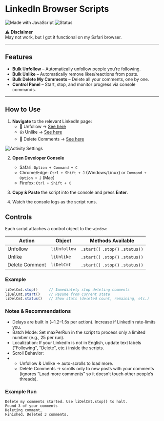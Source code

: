 # LinkedIn Browser Scripts

![Made with JavaScript](https://img.shields.io/badge/Made%20with-JavaScript-yellow?style=for-the-badge&logo=javascript)
![Status](https://img.shields.io/badge/Status-Experimental-orange?style=for-the-badge&logo=linkedin)

⚠️ **Disclaimer**  
May not work, but I got it functional on my Safari browser.  

---

## Features

- **Bulk Unfollow** – Automatically unfollow people you’re following.  
- **Bulk Unlike** – Automatically remove likes/reactions from posts.  
- **Bulk Delete My Comments** – Delete all your comments, one by one.  
- **Control Panel** – Start, stop, and monitor progress via console commands.  

---

## How to Use

1. **Navigate** to the relevant LinkedIn page:  
   - 👥 Unfollow → [See here](https://www.linkedin.com/help/linkedin/answer/a546122/viewing-recent-activity?lang=en)
   - 👍 Unlike → [See here](https://www.linkedin.com/help/linkedin/answer/a546122/viewing-recent-activity?lang=en)  
   - 💬 Delete Comments → [See here](https://www.linkedin.com/help/linkedin/answer/a546122/viewing-recent-activity?lang=en)
  
![Activity Settings](https://github.com/user-attachments/assets/51d8c25e-47ea-4ad1-86d4-aefb68e18d80)


2. **Open Developer Console**  
   - Safari: `Option + Command + C`  
   - Chrome/Edge: `Ctrl + Shift + J` (Windows/Linux) or `Command + Option + J` (Mac)  
   - Firefox: `Ctrl + Shift + K`  

3. **Copy & Paste** the script into the console and press **Enter**.  

4. Watch the console logs as the script runs.  


## Controls

Each script attaches a control object to the `window`:

| Action        | Object      | Methods Available |
|---------------|------------|-------------------|
| Unfollow      | `liUnfollow` | `.start()` `.stop()` `.status()` |
| Unlike        | `liUnlike`   | `.start()` `.stop()` `.status()` |
| Delete Comment| `liDelCmt`   | `.start()` `.stop()` `.status()` |

### Example  
```js
liDelCmt.stop()     // Immediately stop deleting comments
liDelCmt.start()    // Resume from current state
liDelCmt.status()   // Show stats (deleted count, remaining, etc.)
```


### Notes & Recommendations
- Delays are built in (~1.2–1.5s per action). Increase if LinkedIn rate-limits you.
- Batch Mode: Set maxPerRun in the script to process only a limited number (e.g., 25 per run).
- Localization: If your LinkedIn is not in English, update text labels ("Following", "Delete", etc.) inside the scripts.
- Scroll Behavior:
- - Unfollow & Unlike → auto-scrolls to load more.
  - Delete Comments → scrolls only to new posts with your comments (ignores “Load more comments” so it doesn’t touch other people’s threads).


### Example Run
```
Delete my comments started. Use liDelCmt.stop() to halt.
Found 3 of your comments
Deleting comment…
Finished. Deleted 3 comments.
```


